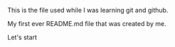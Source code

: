 This is the file used while I was learning git and github.

My first ever README.md file that was created by me.

Let's start

